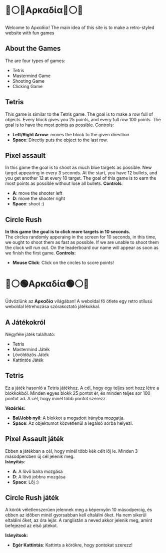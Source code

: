 # 🔴⚪🔵Αρκαδία🔵⚪🔴

Welcome to Αρκαδία!
The main idea of this site is to make a retro-styled website with fun games

## About the Games

The are four types of games: 

- Tetris
- Mastermind Game
- Shooting Game
- Clicking Game

## Tetris
This game is similar to the Tetris game. The goal is to make a row full of objects. Every block gives you 25 points, and every full row 100 points. The goal is to have the most points as possible.
Controls:
- **Left/Right Arrow**: moves the block to the given direction
- **Space**: Directly puts the object to the last row.
  

## Pixel assault 
In this game the goal is to shoot as much blue targets as possible. New target appearing in every 3 seconds. At the start, you have 12 bullets, and you get another 12 at every 10 target. The goal of this game is to earn the most points as possible without lose all bullets. 
**Controls**:
- **A**: move the shooter left
- **D**: move the shooter right
- **Space**: shoot :)

## Circle Rush
**In this game the goal is to click more targets in 10 seconds.**  
The circles randomly apperaing in the screen for 10 seconds, in this time, we ought to shoot them as fast as possible. If we are unable to shoot them the clock will run out.
On the leaderboard our name will appear as soon as we finish the first game.
**Controls:**
- **Mouse Click**: Click on the circles to score points!



# 🔴⚪🟢Αρκαδία🟢⚪🔴

Üdvözlünk az **Αρκαδία** világában!
A weboldal fő ötlete egy retro stílusú weboldal létrehozása szórakoztató játékokkal.

## A Játékokról

Négyféle játék található:

- Tetris
- Mastermind Játék
- Lövöldözős Játék
- Kattintós Játék

## Tetris

Ez a játék hasonló a Tetris játékhoz. A cél, hogy egy teljes sort hozz létre a blokkokból. Minden egyes blokk 25 pontot ér, és minden teljes sor 100 pontot ad. A cél, hogy minél több pontot szerezz.

**Vezérlés:**
- **Bal/Jobb nyíl**: A blokkot a megadott irányba mozgatja.
- **Space**: Az objektumot közvetlenül a legalsó sorba helyezi.




## Pixel Assault játék
Ebben a játékban a cél, hogy minél több kék célt lőj le. Minden 3 másodpercben új cél jelenik meg.  
**Irányítás**:
- **A**: A lövő balra mozgása  
- **D**: A lövő jobbra mozgása  
- **Space**: Lőj :)

## Circle Rush játék

A körök véletlenszerűen jelennek meg a képernyőn 10 másodpercig, és ebben az időben minél gyorsabban kell eltalálni őket. Ha nem sikerül eltalálni őket, az óra lejár.
A ranglistán a neved akkor jelenik meg, amint befejezed az első játékot.

**Irányítsok:**
- **Egér Kattintás**: Kattints a körökre, hogy pontokat szerezz!
